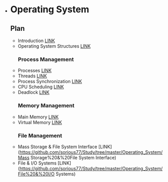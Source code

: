 - # Operating System


  ## Plan 

  - Introduction [LINK](https://github.com/sorious77/Study/tree/master/Operating_System/Introduction)
  - Operating System Structures [LINK](https://github.com/sorious77/Study/tree/master/Operating_System/Operating%20System%20Structures)
    ### Process Management
  - Processes [LINK](https://github.com/sorious77/Study/tree/master/Operating_System/Processes)
  - Threads [LINK](https://github.com/sorious77/Study/tree/master/Operating_System/Threads)
  - Process Synchronization [LINK](https://github.com/sorious77/Study/tree/master/Operating_System/Process%20Synchronization)
  - CPU Scheduling [LINK](https://github.com/sorious77/Study/tree/master/Operating_System/CPU%20Scheduling)
  - Deadlock [LINK](https://github.com/sorious77/Study/tree/master/Operating_System/Deadlock)
    ### Memory Management
  - Main Memory [LINK](https://github.com/sorious77/Study/tree/master/Operating_System/Main%20Memory)
  - Virtual Memory [LINK](https://github.com/sorious77/Study/tree/master/Operating_System/Virtual%20Memory)
    ### File Management
  - Mass Storage & File System Interface [LINK](https://github.com/sorious77/Study/tree/master/Operating_System/Mass Storage%20&%20File System Interface)
  - File & I/O Systems [LINK](https://github.com/sorious77/Study/tree/master/Operating_System/File%20&%20I/O Systems)
